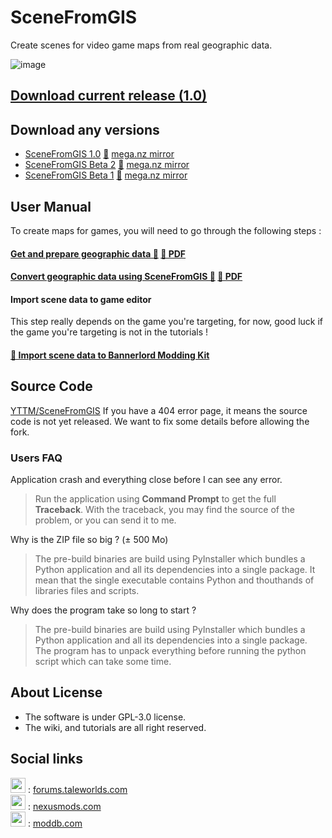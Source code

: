 # SceneFromGIS

Create scenes for video game maps from real geographic data.

![image](https://github.com/YTTM/SceneFromGIS-wiki/assets/120769366/51f2b0b4-0ef6-40a8-b584-76efe908ee01)


## [Download current release (1.0)](https://mega.nz/file/7fxFXQJR#FAbasdpT6T_sAt_tQAIFqjUH1oLwbHqSseuy-vb_iqs)

## Download any versions

* [SceneFromGIS 1.0](https://14egaming.com/scenefromgis/SceneFromGIS_1_0.zip) [🦠](https://www.virustotal.com/gui/file/dbb420fa3e12851e17b2cf2175db637e916f08e9e1b7e12f77fcbb6a9692aa65) [mega.nz mirror](https://mega.nz/file/7fxFXQJR#FAbasdpT6T_sAt_tQAIFqjUH1oLwbHqSseuy-vb_iqs)
* [SceneFromGIS Beta 2](https://14egaming.com/scenefromgis/SceneFromGIS_Beta_2.zip) [🦠](https://www.virustotal.com/gui/file/b47c77b1b456b122a69f1c4cf0708b4d5042cf4a8913950e5e2a537854e6c254) [mega.nz mirror](https://mega.nz/file/iTxUXIQB#sZQjnKh52rTiwludeLnHIAf-K33mq5LLK6fDHcjpYLs)
* [SceneFromGIS Beta 1](https://14egaming.com/scenefromgis/SceneFromGIS_Beta_1.zip) [🦠](https://www.virustotal.com/gui/file/41ff426caa417ea0858ef7d88aa4f4b872734d46844b3647f944fec032a53c28) [mega.nz mirror](https://mega.nz/file/2boFkIoS#UjOyj_9bzGoYU5mm9uPliZqP9tSONVScmpnghK4FtKE)

## User Manual

To create maps for games, you will need to go through the following steps :

#### [Get and prepare geographic data 🔗](Get%20and%20Prepare%20Data/GetandPrepareData.html) [📄 PDF](Get%20and%20Prepare%20Data/Get%20and%20Prepare%20Data.pdf)

#### [Convert geographic data using SceneFromGIS 🔗](Convert%20data%20using%20SceneFromGIS/ConvertdatausingSceneFromGIS.html) [📄 PDF](Convert%20data%20using%20SceneFromGIS/Convert%20data%20using%20SceneFromGIS.pdf)

#### Import scene data to game editor

This step really depends on the game you're targeting, for now, good luck if the game you're targeting is not in the tutorials !

#### [🚧 Import scene data to Bannerlord Modding Kit]()

## Source Code

[YTTM/SceneFromGIS](https://github.com/YTTM/SceneFromGIS)
If you have a 404 error page, it means the source code is not yet released.
We want to fix some details before allowing the fork.


### Users FAQ
Application crash and everything close before I can see any error.
> Run the application using **Command Prompt** to get the full **Traceback**.
> With the traceback, you may find the source of the problem, or you can send it to me.

Why is the ZIP file so big ? (± 500 Mo)
> The pre-build binaries are build using PyInstaller which bundles a Python application and all its dependencies into a single package.
> It mean that the single executable contains Python and thouthands of libraries files and scripts.

Why does the program take so long to start ?
> The pre-build binaries are build using PyInstaller which bundles a Python application and all its dependencies into a single package.
> The program has to unpack everything before running the python script which can take some time.


## About License
* The software is under GPL-3.0 license.
* The wiki, and tutorials are all right reserved.


## Social links

<img src="https://forums.taleworlds.com/favicon.ico" width="24"> : [forums.taleworlds.com](https://forums.taleworlds.com/index.php?threads/scenefromgis-create-bannerlord-maps-from-real-geographic-data.458777/)  
<img src="https://nexusmods.com/favicon.ico" width="24"> : [nexusmods.com](https://www.nexusmods.com/mountandblade2bannerlord/mods/5538)  
<img src="https://moddb.com/favicon.ico" width="24"> : [moddb.com](https://www.moddb.com/mods/scenefromgis)  
